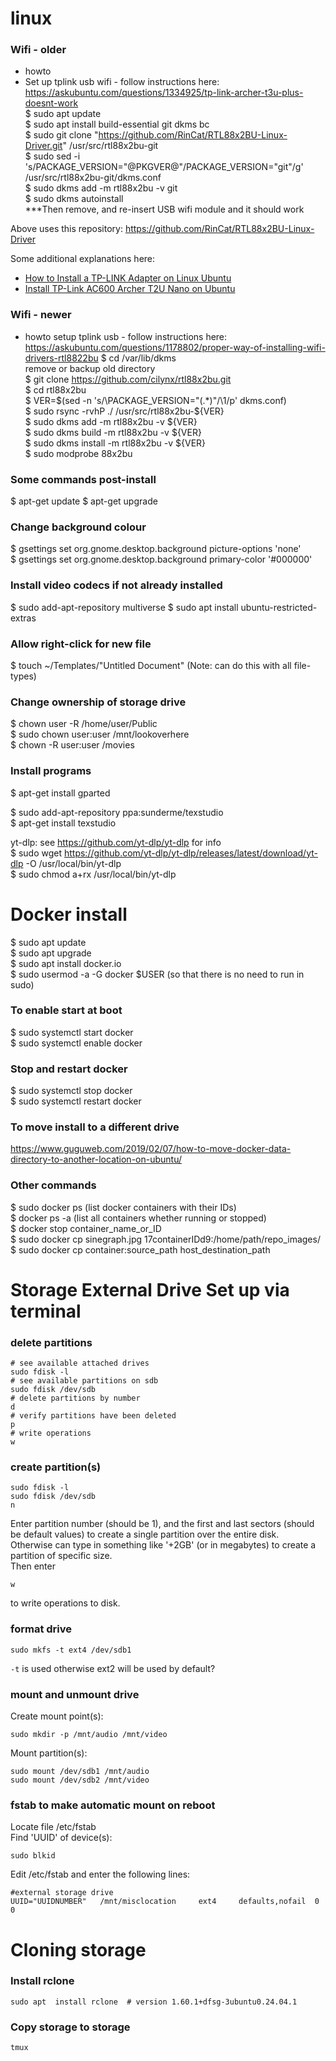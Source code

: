 # linux

### Wifi - older

- howto
- Set up tplink usb wifi - follow instructions here: https://askubuntu.com/questions/1334925/tp-link-archer-t3u-plus-doesnt-work  
$ sudo apt update  
$ sudo apt install build-essential git dkms bc  
$ sudo git clone "https://github.com/RinCat/RTL88x2BU-Linux-Driver.git" /usr/src/rtl88x2bu-git  
$ sudo sed -i 's/PACKAGE_VERSION="@PKGVER@"/PACKAGE_VERSION="git"/g' /usr/src/rtl88x2bu-git/dkms.conf  
$ sudo dkms add -m rtl88x2bu -v git  
$ sudo dkms autoinstall  
***Then remove, and re-insert USB wifi module and it should work

Above uses this repository: https://github.com/RinCat/RTL88x2BU-Linux-Driver

Some additional explanations here:
- [How to Install a TP-LINK Adapter on Linux Ubuntu](https://community.tp-link.com/en/home/stories/detail/323)
- [Install TP-Link AC600 Archer T2U Nano on Ubuntu](https://ostechnix.com/install-tp-link-ac600-archer-t2u-nano-wifi-usb-adapter-in-linux/)

### Wifi - newer

- howto setup tplink usb - follow instructions here: https://askubuntu.com/questions/1178802/proper-way-of-installing-wifi-drivers-rtl8822bu
$ cd /var/lib/dkms  
remove or backup old directory  
$ git clone https://github.com/cilynx/rtl88x2bu.git  
$ cd rtl88x2bu  
$ VER=$(sed -n 's/\PACKAGE_VERSION="\(.*\)"/\1/p' dkms.conf)  
$ sudo rsync -rvhP ./ /usr/src/rtl88x2bu-${VER}  
$ sudo dkms add -m rtl88x2bu -v ${VER}  
$ sudo dkms build -m rtl88x2bu -v ${VER}  
$ sudo dkms install -m rtl88x2bu -v ${VER}  
$ sudo modprobe 88x2bu  


### Some commands post-install

$ apt-get update
$ apt-get upgrade

### Change background colour

$ gsettings set org.gnome.desktop.background picture-options 'none'  
$ gsettings set org.gnome.desktop.background primary-color '#000000'  

### Install video codecs if not already installed

$ sudo add-apt-repository multiverse
$ sudo apt install ubuntu-restricted-extras

### Allow right-click for new file

$ touch ~/Templates/"Untitled Document"  (Note: can do this with all file-types)

### Change ownership of storage drive

$ chown user -R /home/user/Public  
$ sudo chown user:user /mnt/lookoverhere  
$ chown -R user:user /movies 

### Install programs

$ apt-get install gparted  

$ sudo add-apt-repository ppa:sunderme/texstudio  
$ apt-get install texstudio

yt-dlp: see https://github.com/yt-dlp/yt-dlp for info  
$ sudo wget https://github.com/yt-dlp/yt-dlp/releases/latest/download/yt-dlp -O /usr/local/bin/yt-dlp  
$ sudo chmod a+rx /usr/local/bin/yt-dlp  

# Docker install  
$ sudo apt update  
$ sudo apt upgrade  
$ sudo apt install docker.io  
$ sudo usermod -a -G docker $USER (so that there is no need to run in sudo)  

### To enable start at boot  
$ sudo systemctl start docker  
$ sudo systemctl enable docker  

### Stop and restart docker  
$ sudo systemctl stop docker  
$ sudo systemctl restart docker  

### To move install to a different drive  
https://www.guguweb.com/2019/02/07/how-to-move-docker-data-directory-to-another-location-on-ubuntu/

### Other commands  
$ sudo docker ps (list docker containers with their IDs)  
$ docker ps -a (list all containers whether running or stopped)  
$ docker stop container_name_or_ID  
$ sudo docker cp sinegraph.jpg 17containerIDd9:/home/path/repo_images/  
$ sudo docker cp container:source_path host_destination_path  

# Storage External Drive Set up via terminal

### delete partitions
```
# see available attached drives
sudo fdisk -l
# see available partitions on sdb
sudo fdisk /dev/sdb
# delete partitions by number
d
# verify partitions have been deleted
p
# write operations
w
```
### create partition(s)
```
sudo fdisk -l
sudo fdisk /dev/sdb
n
```
Enter partition number (should be 1), and the first and last sectors (should be default values) to create a single partition over the entire disk.  
Otherwise can type in something like '+2GB' (or in megabytes) to create a partition of specific size.  
Then enter 
```
w
```
to write operations to disk.  
### format drive
```
sudo mkfs -t ext4 /dev/sdb1
```
`-t` is used otherwise ext2 will be used by default? 

### mount and unmount drive
Create mount point(s):
```
sudo mkdir -p /mnt/audio /mnt/video 
```
Mount partition(s):
```
sudo mount /dev/sdb1 /mnt/audio
sudo mount /dev/sdb2 /mnt/video 
```

### fstab to make automatic mount on reboot
Locate file /etc/fstab  
Find 'UUID' of device(s): 
```
sudo blkid
```
Edit /etc/fstab and enter the following lines: 
```
#external storage drive
UUID="UUIDNUMBER"   /mnt/misclocation     ext4     defaults,nofail  0 0
```

# Cloning storage  

### Install rclone 
```
sudo apt  install rclone  # version 1.60.1+dfsg-3ubuntu0.24.04.1
```

### Copy storage to storage
```
tmux 
```
























